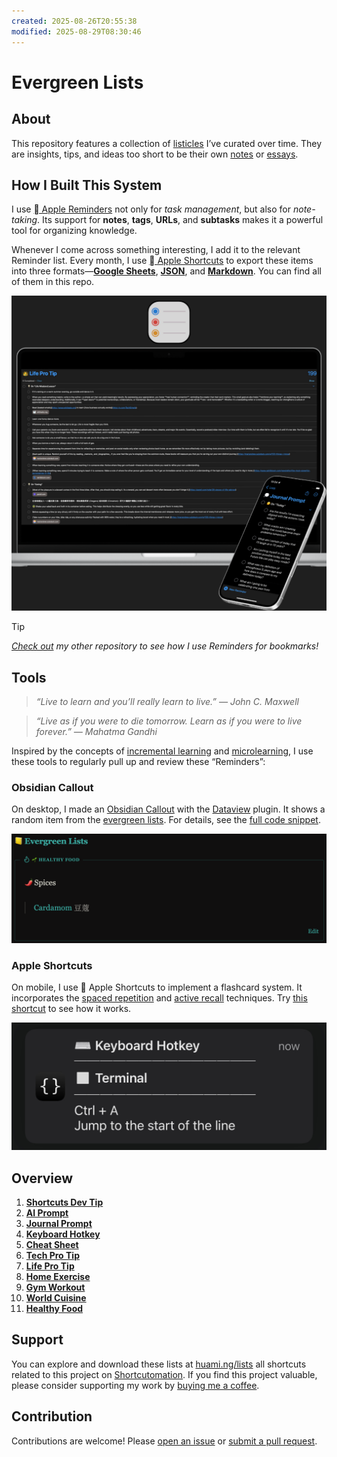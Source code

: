 ```yaml
---
created: 2025-08-26T20:55:38
modified: 2025-08-29T08:30:46
---
```


# Evergreen Lists

## About

This repository features a collection of [listicles](https://huami.ng/lists) I’ve curated over time. They are insights, tips, and ideas too short to be their own [notes](https://huami.ng/notes) or [essays](https://huami.ng/writing).

## How I Built This System

I use [ Apple Reminders](https://support.apple.com/en-au/guide/reminders/welcome/mac) not only for _task management_, but also for _note-taking_. Its support for **notes**, **tags**, **URLs**, and **subtasks** makes it a powerful tool for organizing knowledge.

Whenever I come across something interesting, I add it to the relevant Reminder list. Every month, I use [ Apple Shortcuts](https://shortcutomation.com/gallery/evergreen-lists/share-evergreen-lists/) to export these items into three formats—**[Google Sheets](https://shortcutomation.com/gallery/evergreen-lists/evergreen-list-to-google-sheets/)**, **[JSON](https://shortcutomation.com/gallery/evergreen-lists/evergreen-list-to-json/)**, and **[Markdown](https://shortcutomation.com/gallery/evergreen-lists/evergreen-list-to-markdown/)**. You can find all of them in this repo.

<p align="center">
<a href="assets/mockup.png">
<kbd>
<img src="assets/mockup.png" width="" title=""/>
</kbd>
</a>
</p>

> [!TIP]
> _[Check out](https://github.com/huaminghuangtw/Brain-Food) my other repository to see how I use Reminders for bookmarks!_

## Tools

> _“Live to learn and you’ll really learn to live.” — John C. Maxwell_

> _“Live as if you were to die tomorrow. Learn as if you were to live forever.” — Mahatma Gandhi_

Inspired by the concepts of [incremental learning](https://www.google.com/search?q=incremental+learning) and [microlearning](https://www.google.com/search?q=microlearning), I use these tools to regularly pull up and review these “Reminders”:

### Obsidian Callout

On desktop, I made an [Obsidian Callout](https://help.obsidian.md/callouts) with the [Dataview](https://github.com/blacksmithgu/obsidian-dataview) plugin. It shows a random item from the [evergreen lists](https://huami.ng/lists). For details, see the [full code snippet](https://github.com/huaminghuangtw/Second-Brain/blob/main/Homepage.md#-evergreen-lists).

<p align="center">
<a href="assets/callout.png">
<kbd>
<img src="assets/callout.png" width="" title=""/>
</kbd>
</a>
</p>

### Apple Shortcuts

On mobile, I use  Apple Shortcuts to implement a flashcard system. It incorporates the [spaced repetition](https://www.google.com/search?q=spaced+repetition) and [active recall](https://www.google.com/search?q=active+recall) techniques. Try [this shortcut](https://shortcutomation.com/gallery/shared/evergreen-lists/) to see how it works.

<p align="center">
<a href="assets/notification.png">
<kbd>
<img src="assets/notification.png" width="" title=""/>
</kbd>
</a>
</p>

## Overview

1. **[Shortcuts Dev Tip](https://huami.ng/lists/shortcuts-dev-tip/)**
2. **[AI Prompt](https://huami.ng/lists/ai-prompt/)**
3. **[Journal Prompt](https://huami.ng/lists/journal-prompt/)**
4. **[Keyboard Hotkey](https://huami.ng/lists/keyboard-hotkey/)**
5. **[Cheat Sheet](https://huami.ng/lists/cheat-sheet/)**
6. **[Tech Pro Tip](https://huami.ng/lists/tech-pro-tip/)**
7. **[Life Pro Tip](https://huami.ng/lists/life-pro-tip/)**
8. **[Home Exercise](https://huami.ng/lists/home-exercise/)**
9. **[Gym Workout](https://huami.ng/lists/gym-workout/)**
10. **[World Cuisine](https://huami.ng/lists/world-cuisine/)**
11. **[Healthy Food](https://huami.ng/lists/healthy-food/)**

## Support

You can explore and download these lists at [huami.ng/lists](https://huami.ng/lists) all shortcuts related to this project on [Shortcutomation](https://shortcutomation.com/gallery/evergreen-lists). If you find this project valuable, please consider supporting my work by [buying me a coffee](https://buymeacoffee.com/huaming.huang).

## Contribution

Contributions are welcome! Please [open an issue](https://github.com/huaminghuangtw/Evergreen-Lists/issues/new) or [submit a pull request](https://github.com/huaminghuangtw/Evergreen-Lists/compare).
